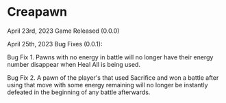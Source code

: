 # Creapawn
April 23rd, 2023 Game Released (0.0.0)

April 25th, 2023 Bug Fixes (0.0.1):

Bug Fix 1. Pawns with no energy in battle will no longer have their energy number disappear when Heal All is being used.

Bug Fix 2. A pawn of the player's that used Sacrifice and won a battle after using that move with some energy remaining will no longer be instantly defeated in the beginning of any battle afterwards.

